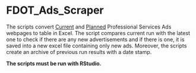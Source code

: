 # FDOT_Ads_Scraper
The scripts convert [Current](http://fdotewp1.dot.state.fl.us/procurement/professionalservices/advertise/advnew.shtml) and [Planned](http://fdotewp1.dot.state.fl.us/procurement/professionalservices/advertise/advplan.shtml) Professional Services Ads webpages to table in Excel. The script compares current run with the latest one to check if there are any new advertisements and if there is one, it is saved into a new excel file containing only new ads. Moreover, the scripts create an archive of previous run results with a date stamp.  

**The scripts must be run with RStudio.**
